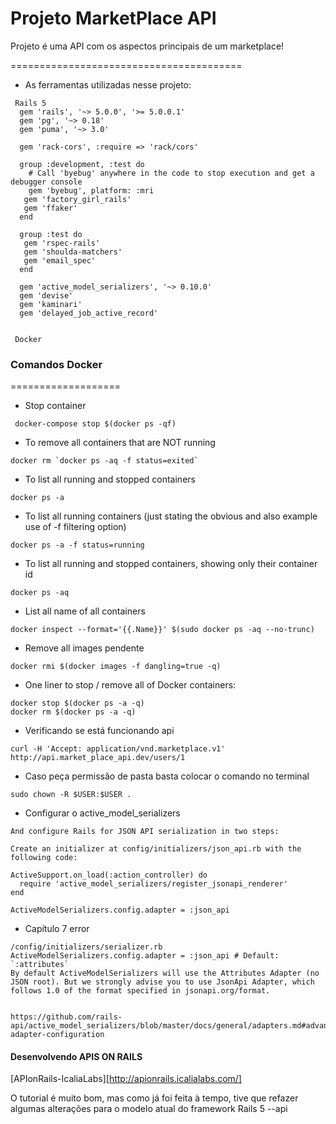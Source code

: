 # Projeto MarketPlace API

Projeto é uma API com os aspectos principais de um marketplace!

========================================
- As ferramentas utilizadas nesse projeto:

 ```
  Rails 5
   gem 'rails', '~> 5.0.0', '>= 5.0.0.1'
   gem 'pg', '~> 0.18'
   gem 'puma', '~> 3.0'

   gem 'rack-cors', :require => 'rack/cors'

   group :development, :test do
     # Call 'byebug' anywhere in the code to stop execution and get a debugger console
     gem 'byebug', platform: :mri
    gem 'factory_girl_rails'
    gem 'ffaker'
   end

   group :test do
    gem 'rspec-rails'
    gem 'shoulda-matchers'
    gem 'email_spec'
   end

   gem 'active_model_serializers', '~> 0.10.0'
   gem 'devise'
   gem 'kaminari'
   gem 'delayed_job_active_record'


  Docker

```

### Comandos Docker
===================

- Stop container
```
 docker-compose stop $(docker ps -qf)
```

- To remove all containers that are NOT running
```
docker rm `docker ps -aq -f status=exited`
```

- To list all running and stopped containers
```
docker ps -a
```

- To list all running containers (just stating the obvious and also example use of -f filtering option)
```
docker ps -a -f status=running

```
- To list all running and stopped containers, showing only their container id
```
docker ps -aq
```
- List all name of all containers
```
docker inspect --format='{{.Name}}' $(sudo docker ps -aq --no-trunc)

```
- Remove all images pendente
```
docker rmi $(docker images -f dangling=true -q)
```

- One liner to stop / remove all of Docker containers:
```
docker stop $(docker ps -a -q)
docker rm $(docker ps -a -q)
```
- Verificando se está funcionando api
```
curl -H 'Accept: application/vnd.marketplace.v1' http://api.market_place_api.dev/users/1
```

- Caso peça permissão de pasta basta colocar o comando no terminal
```
sudo chown -R $USER:$USER .
```

- Configurar o active_model_serializers
```
And configure Rails for JSON API serialization in two steps:

Create an initializer at config/initializers/json_api.rb with the following code:

ActiveSupport.on_load(:action_controller) do
  require 'active_model_serializers/register_jsonapi_renderer'
end

ActiveModelSerializers.config.adapter = :json_api

```



- Capítulo 7 error
```
/config/initializers/serializer.rb
ActiveModelSerializers.config.adapter = :json_api # Default: `:attributes`
By default ActiveModelSerializers will use the Attributes Adapter (no JSON root). But we strongly advise you to use JsonApi Adapter, which follows 1.0 of the format specified in jsonapi.org/format.


https://github.com/rails-api/active_model_serializers/blob/master/docs/general/adapters.md#advanced-adapter-configuration
```

#### Desenvolvendo APIS ON RAILS
[APIonRails-IcaliaLabs][http://apionrails.icalialabs.com/]

O tutorial é muito bom, mas como já foi feita à tempo, tive que refazer algumas alterações para o modelo atual do framework Rails 5 --api
